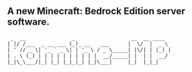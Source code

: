 ## A new Minecraft: Bedrock Edition server software.

```
 _  __               _                  __  __ ____
| |/ /___  _ __ ___ (_)_ __   ___      |  \/  |  _ \
| ' // _ \| '_ ` _ \| | '_ \ / _ \_____| |\/| | |_) |
| . \ (_) | | | | | | | | | |  __/_____| |  | |  __/
|_|\_\___/|_| |_| |_|_|_| |_|\___|     |_|  |_|_|
```
